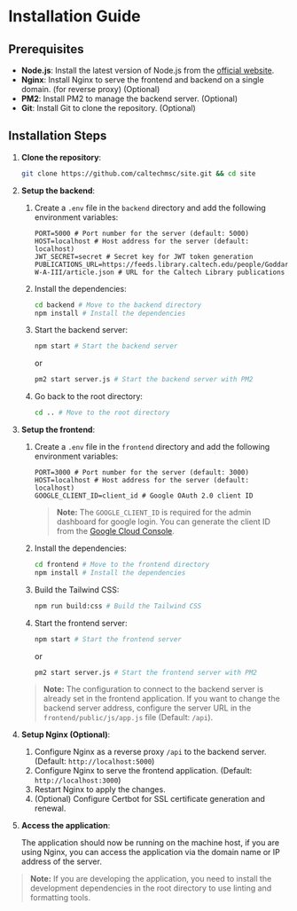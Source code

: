 # Installation Guide

## Prerequisites

- **Node.js**: Install the latest version of Node.js from the [official website](https://nodejs.org/).
- **Nginx**: Install Nginx to serve the frontend and backend on a single domain. (for reverse proxy) (Optional)
- **PM2**: Install PM2 to manage the backend server. (Optional)
- **Git**: Install Git to clone the repository. (Optional)

## Installation Steps

1. **Clone the repository**:

   ```bash
   git clone https://github.com/caltechmsc/site.git && cd site
    ```

2. **Setup the backend**:

   1. Create a `.env` file in the `backend` directory and add the following environment variables:

      ```env
      PORT=5000 # Port number for the server (default: 5000)
      HOST=localhost # Host address for the server (default: localhost)
      JWT_SECRET=secret # Secret key for JWT token generation
      PUBLICATIONS_URL=https://feeds.library.caltech.edu/people/Goddard-W-A-III/article.json # URL for the Caltech Library publications
      ```

   2. Install the dependencies:

      ```bash
      cd backend # Move to the backend directory
      npm install # Install the dependencies
      ```

   3. Start the backend server:

      ```bash
      npm start # Start the backend server
      ```

      or

      ```bash
      pm2 start server.js # Start the backend server with PM2
      ```

   4. Go back to the root directory:

      ```bash
      cd .. # Move to the root directory
      ```

3. **Setup the frontend**:

   1. Create a `.env` file in the `frontend` directory and add the following environment variables:

      ```env
      PORT=3000 # Port number for the server (default: 3000)
      HOST=localhost # Host address for the server (default: localhost)
      GOOGLE_CLIENT_ID=client_id # Google OAuth 2.0 client ID
      ```

      > **Note:** The `GOOGLE_CLIENT_ID` is required for the admin dashboard for google login. You can generate the client ID from the [Google Cloud Console](https://console.cloud.google.com/).

   2. Install the dependencies:

      ```bash
      cd frontend # Move to the frontend directory
      npm install # Install the dependencies
      ```

   3. Build the Tailwind CSS:

      ```bash
      npm run build:css # Build the Tailwind CSS
      ```

   4. Start the frontend server:

      ```bash
      npm start # Start the frontend server
      ```

      or

      ```bash
      pm2 start server.js # Start the frontend server with PM2
      ```

   > **Note:** The configuration to connect to the backend server is already set in the frontend application. If you want to change the backend server address, configure the server URL in the `frontend/public/js/app.js` file (Default: `/api`).

4. **Setup Nginx (Optional)**:

   1. Configure Nginx as a reverse proxy `/api` to the backend server. (Default: `http://localhost:5000`)
   2. Configure Nginx to serve the frontend application. (Default: `http://localhost:3000`)
   3. Restart Nginx to apply the changes.
   4. (Optional) Configure Certbot for SSL certificate generation and renewal.

5. **Access the application**:

   The application should now be running on the machine host, if you are using Nginx, you can access the application via the domain name or IP address of the server.

> **Note:** If you are developing the application, you need to install the development dependencies in the root directory to use linting and formatting tools.

